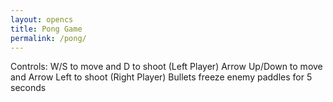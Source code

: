 ```yaml
---
layout: opencs
title: Pong Game
permalink: /pong/
---
```


Controls:
W/S to move and D to shoot (Left Player)
Arrow Up/Down to move and Arrow Left to shoot (Right Player)
Bullets freeze enemy paddles for 5 seconds

<html>
	<style>
		.sidebar {
		height: 100%;
		width: 0;
		position: fixed;
		z-index: 1;
		top: 0;
		left: 0;
		background-color: #111;
		overflow-x: hidden;
		transition: 0.5s;
		padding-top: 60px;
		}

		.sidebar a {
		padding: 8px 8px 8px 32px;
		text-decoration: none;
		font-size: 25px;
		color: #818181;
		display: block;
		transition: 0.3s;
		}

		.sidebar a:hover {
		color: #f1f1f1;
		}

		.sidebar .closebtn {
		position: absolute;
		top: 0;
		right: 25px;
		font-size: 36px;
		margin-left: 50px;
		}

		.openbtn {
		font-size: 20px;
		cursor: pointer;
		background-color: #111;
		color: white;
		padding: 10px 15px;
		border: none;
		}

		.openbtn:hover {
		background-color: #444;
		}

		#main {
		transition: margin-left .5s;
		padding: 16px;
		}

		/* On smaller screens, where height is less than 450px, change the style of the sidenav (less padding and a smaller font size) */
		@media screen and (max-height: 450px) {
		.sidebar {padding-top: 15px;}
		.sidebar a {font-size: 18px;}
		}
	</style>

<div id="mySidebar" class="sidebar">
  <a href="javascript:void(0)" class="closebtn" onclick="closeNav()">×</a>
  <a href="#">About</a>
  <a href="#">Services</a>
  <a href="#">Clients</a>
  <a href="#">Contact</a>
</div>

<div id="main">
  <button class="openbtn" onclick="openNav()">☰ Open Sidebar</button>  
  <h2>Collapsed Sidebar</h2>
  <p>Click on the hamburger menu/bar icon to open the sidebar, and push this content to the right.</p>
</div>


<script>
 <src="{{site.baseurl}}/hacks/pong/pong.js">
 
 </script>
</html>
